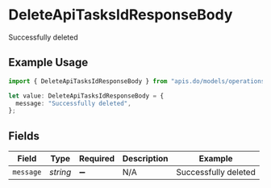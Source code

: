 # DeleteApiTasksIdResponseBody

Successfully deleted

## Example Usage

```typescript
import { DeleteApiTasksIdResponseBody } from "apis.do/models/operations";

let value: DeleteApiTasksIdResponseBody = {
  message: "Successfully deleted",
};
```

## Fields

| Field                | Type                 | Required             | Description          | Example              |
| -------------------- | -------------------- | -------------------- | -------------------- | -------------------- |
| `message`            | *string*             | :heavy_minus_sign:   | N/A                  | Successfully deleted |